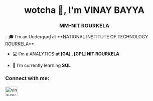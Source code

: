 <h1 align="center"> wotcha 👋, I'm VINAY BAYYA</h1>
<h3 align="center">MM-NIT ROURKELA</h3>
- 🎓 I’m an Undergrad at **NATIONAL INSTITUTE OF TECHNOLOGY ROURKELA**

- 💻 I’m a ANALYTICS **at [GA] , [GPL] NIT ROURKELA**

- 🌱 I’m currently learning **SQL**
<h3 align="left">Connect with me:</h3>
<p align="left">
<a href="https://linkedin.com/in/vinaybayya02"target="blank"><img align="center" src="https://cdn.jsdelivr.net/npm/simple-icons@3.0.1/icons/linkedin.svg" alt="vinayayya02"height="30" width="40" /></a>
